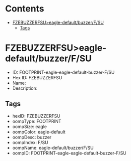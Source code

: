 



Contents
========

* [FZEBUZZERFSU>eagle-default/buzzer/F/SU](#fzebuzzerfsueagle-defaultbuzzerfsu)
	* [Tags](#tags)

# FZEBUZZERFSU>eagle-default/buzzer/F/SU

- ID: FOOTPRINT-eagle-eagle-default-buzzer-F/SU
- Hex ID: FZEBUZZERFSU
- Name: 
- Description: 

## Tags

- hexID: FZEBUZZERFSU
- oompType: FOOTPRINT
- oompSize: eagle
- oompColor: eagle-default
- oompDesc: buzzer
- oompIndex: F/SU
- oompName: eagle-default/buzzer/F/SU
- oompID: FOOTPRINT-eagle-eagle-default-buzzer-F/SU
